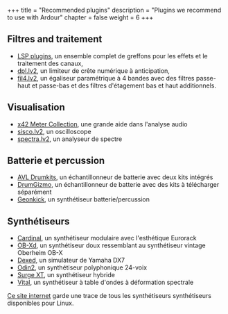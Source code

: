 +++
title = "Recommended plugins"
description = "Plugins we recommend to use with Ardour"
chapter = false
weight = 6
+++

## Filtres and traitement

- [LSP plugins](https://lsp-plug.in/), un ensemble complet de greffons pour les effets et le traitement des canaux,
- [dpl.lv2](https://x42-plugins.com/x42/x42-limiter), un limiteur de crête numérique à anticipation,
- [fil4.lv2](https://x42-plugins.com/x42/x42-eq), un égaliseur paramétrique à 4 bandes avec des filtres passe-haut et passe-bas et des filtres d'étagement bas et haut additionnels.
<!-- - [airwindows](https://www.airwindows.com/) -->

## Visualisation

- [x42 Meter Collection](https://x42-plugins.com/x42/x42-meters), une grande aide dans l'analyse audio
- [sisco.lv2](https://x42-plugins.com/x42/x42-scope), un oscilloscope
- [spectra.lv2](https://x42-plugins.com/x42/x42-spectra), un analyseur de spectre

## Batterie et percussion

- [AVL Drumkits](https://x42-plugins.com/x42/x42-avldrums), un échantillonneur de batterie avec deux kits intégrés
- [DrumGizmo](https://drumgizmo.org), un échantillonneur de batterie avec des kits à télécharger séparément
- [Geonkick](https://github.com/free-sm/geonkick), un synthétiseur batterie/percussion

## Synthétiseurs

- [Cardinal](https://github.com/DISTRHO/Cardinal), un synthétiseur modulaire avec l'esthétique Eurorack
- [OB-Xd](https://github.com/reales/OB-Xd), un synthétiseur doux ressemblant au synthétiseur vintage Oberheim OB-X
- [Dexed](https://github.com/asb2m10/dexed), un simulateur de Yamaha DX7
- [Odin2](https://www.thewavewarden.com/odin2), un synthétiseur polyphonique 24-voix
- [Surge XT](https://surge-synthesizer.github.io/), un synthétiseur hybride
- [Vital](https://vital.audio/), un synthétiseur à table d'ondes à déformation spectrale
<!-- - [Helm](https://tytel.org/helm/) -->

[Ce site internet](http://linuxsynths.com/) garde une trace de tous les synthétiseurs
synthétiseurs disponibles pour Linux.